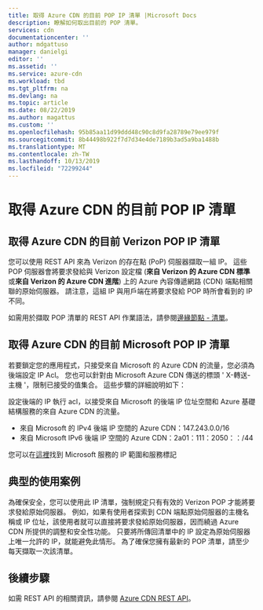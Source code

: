```yaml
---
title: 取得 Azure CDN 的目前 POP IP 清單 |Microsoft Docs
description: 瞭解如何取出目前的 POP 清單。
services: cdn
documentationcenter: ''
author: mdgattuso
manager: danielgi
editor: ''
ms.assetid: ''
ms.service: azure-cdn
ms.workload: tbd
ms.tgt_pltfrm: na
ms.devlang: na
ms.topic: article
ms.date: 08/22/2019
ms.author: magattus
ms.custom: ''
ms.openlocfilehash: 95b85aa11d99ddd48c90c8d9fa28789e79ee979f
ms.sourcegitcommit: 8b44498b922f7d7d34e4de7189b3ad5a9ba1488b
ms.translationtype: MT
ms.contentlocale: zh-TW
ms.lasthandoff: 10/13/2019
ms.locfileid: "72299244"
---
```

# <a name="retrieve-the-current-pop-ip-list-for-azure-cdn"></a>取得 Azure CDN 的目前 POP IP 清單

## <a name="retrieve-the-current-verizon-pop-ip-list-for-azure-cdn"></a>取得 Azure CDN 的目前 Verizon POP IP 清單

您可以使用 REST API 來為 Verizon 的存在點 (PoP) 伺服器擷取一組 IP。 這些 POP 伺服器會將要求發給與 Verizon 設定檔 (**來自 Verizon 的 Azure CDN 標準**或**來自 Verizon 的 Azure CDN 進階**) 上的 Azure 內容傳遞網路 (CDN) 端點相關聯的原始伺服器。 請注意，這組 IP 與用戶端在將要求發給 POP 時所會看到的 IP 不同。 

如需用於擷取 POP 清單的 REST API 作業語法，請參閱[邊緣節點 - 清單](https://docs.microsoft.com/rest/api/cdn/edgenodes/list)。

## <a name="retrieve-the-current-microsoft-pop-ip-list-for-azure-cdn"></a>取得 Azure CDN 的目前 Microsoft POP IP 清單

若要鎖定您的應用程式，只接受來自 Microsoft 的 Azure CDN 的流量，您必須為後端設定 IP Acl。 您也可以針對由 Microsoft Azure CDN 傳送的標頭 ' X-轉送-主機 '，限制已接受的值集合。 這些步驟的詳細說明如下：

設定後端的 IP 執行 acl，以接受來自 Microsoft 的後端 IP 位址空間和 Azure 基礎結構服務的來自 Azure CDN 的流量。 

* 來自 Microsoft 的 IPv4 後端 IP 空間的 Azure CDN：147.243.0.0/16
* 來自 Microsoft IPv6 後端 IP 空間的 Azure CDN：2a01：111：2050：：/44

您可以在[這裡](https://www.microsoft.com/download/details.aspx?id=56519)找到 Microsoft 服務的 IP 範圍和服務標記


## <a name="typical-use-case"></a>典型的使用案例

為確保安全，您可以使用此 IP 清單，強制規定只有有效的 Verizon POP 才能將要求發給原始伺服器。 例如，如果有使用者探索到 CDN 端點原始伺服器的主機名稱或 IP 位址，該使用者就可以直接將要求發給原始伺服器，因而繞過 Azure CDN 所提供的調整和安全性功能。 只要將所傳回清單中的 IP 設定為原始伺服器上唯一允許的 IP，就能避免此情形。 為了確保您擁有最新的 POP 清單，請至少每天擷取一次該清單。 

## <a name="next-steps"></a>後續步驟

如需 REST API 的相關資訊，請參閱 [Azure CDN REST API](https://docs.microsoft.com/rest/api/cdn/)。
